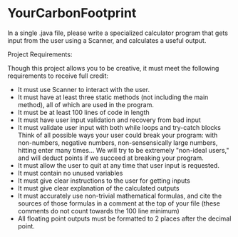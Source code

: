 # YourCarbonFootprint

In a single .java file, please write a specialized calculator program that gets input from the user using a Scanner, and calculates a useful output.

Project Requirements:

Though this project allows you to be creative, it must meet the following requirements to receive full credit:

- It must use Scanner to interact with the user.
- It must have at least three static methods (not including the main method), all of which are used in the program.
- It must be at least 100 lines of code in length
- It must have user input validation and recovery from bad input
- It must validate user input with both while loops and try-catch blocks
Think of all possible ways your user could break your program: with non-numbers, negative numbers, non-sensensically large numbers, hitting enter many times... We will try to be extremely "non-ideal users," and will deduct points if we succeed at breaking your program.
- It must allow the user to quit at any time that user input is requested.
- It must contain no unused variables
- It must give clear instructions to the user for getting inputs
- It must give clear explanation of the calculated outputs
- It must accurately use non-trivial mathematical formulas, and cite the sources of those formulas in a comment at the top of your file (these comments do not count towards the 100 line minimum)
- All floating point outputs must be formatted to 2 places after the decimal point.
